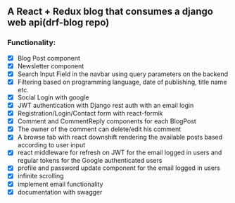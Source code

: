## A React + Redux blog that consumes a django web api(drf-blog repo)

### Functionality:

* [x] Blog Post component
* [x] Newsletter component
* [x] Search Input Field in the navbar using query parameters on the backend
* [x] Filtering based on programming language, date of publishing, title name etc.
* [x] Social Login with google
* [x] JWT authentication with Django rest auth with an email login
* [x] Registration/Login/Contact form with react-formik
* [x] Comment and CommentReply components for each BlogPost
* [x] The owner of the comment can delete/edit his comment
* [x] A browse tab with react downshift rendering the available posts based according to user input
* [x] react middleware for refresh on JWT for the email logged in users and regular tokens for the Google authenticated users
* [x] profile and password update component for the email logged in users
* [x] infinite scrolling
* [x] implement email functionality
* [x] documentation with swagger
